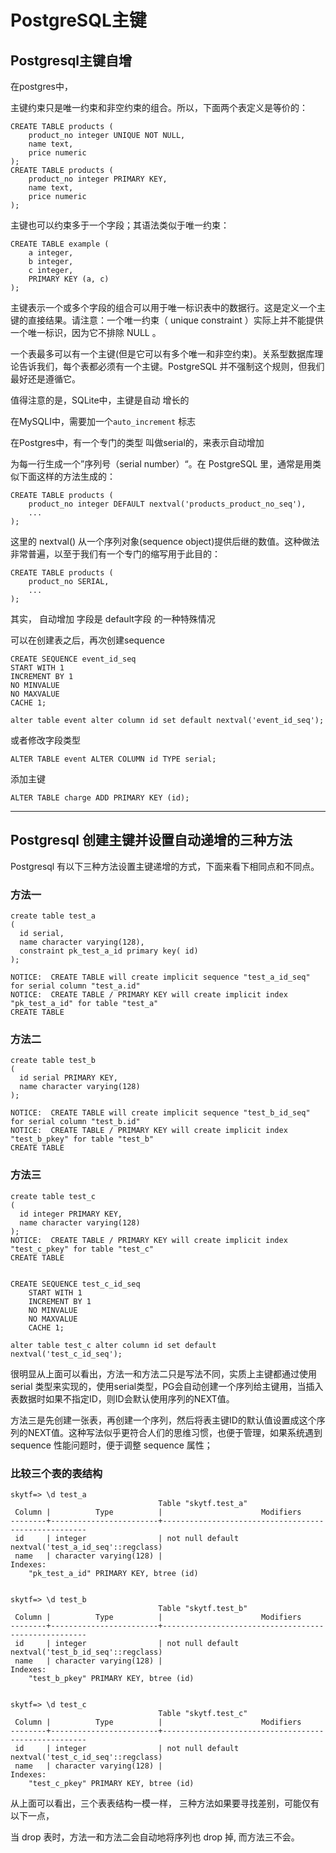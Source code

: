 PostgreSQL主键
==============

## Postgresql主键自增

在postgres中，

主键约束只是唯一约束和非空约束的组合。所以，下面两个表定义是等价的：

    CREATE TABLE products (
        product_no integer UNIQUE NOT NULL,
        name text,
        price numeric
    );
    CREATE TABLE products (
        product_no integer PRIMARY KEY,
        name text,
        price numeric
    );
 
主键也可以约束多于一个字段；其语法类似于唯一约束：

    CREATE TABLE example (
        a integer,
        b integer,
        c integer,
        PRIMARY KEY (a, c)
    );

主键表示一个或多个字段的组合可以用于唯一标识表中的数据行。这是定义一个主键的直接结果。请注意：一个唯一约束（ unique constraint ）实际上并不能提供一个唯一标识，因为它不排除 NULL 。

一个表最多可以有一个主键(但是它可以有多个唯一和非空约束)。关系型数据库理论告诉我们，每个表都必须有一个主键。PostgreSQL 并不强制这个规则，但我们最好还是遵循它。

值得注意的是，SQLite中，主键是自动 增长的

在MySQLI中，需要加一个`auto_increment` 标志

在Postgres中，有一个专门的类型 叫做serial的，来表示自动增加

为每一行生成一个”序列号（serial number）“。在 PostgreSQL 里，通常是用类似下面这样的方法生成的：

    CREATE TABLE products (
        product_no integer DEFAULT nextval('products_product_no_seq'),
        ...
    );

这里的 nextval() 从一个序列对象(sequence object)提供后继的数值。这种做法非常普遍，以至于我们有一个专门的缩写用于此目的：

    CREATE TABLE products (
        product_no SERIAL,
        ...
    );

其实， 自动增加 字段是 default字段 的一种特殊情况

可以在创建表之后，再次创建sequence

    CREATE SEQUENCE event_id_seq
    START WITH 1
    INCREMENT BY 1
    NO MINVALUE
    NO MAXVALUE
    CACHE 1;

    alter table event alter column id set default nextval('event_id_seq');

或者修改字段类型

    ALTER TABLE event ALTER COLUMN id TYPE serial;

添加主键

    ALTER TABLE charge ADD PRIMARY KEY (id);

---

## Postgresql 创建主键并设置自动递增的三种方法 

Postgresql 有以下三种方法设置主键递增的方式，下面来看下相同点和不同点。

### 方法一
    create table test_a 
    (
      id serial,
      name character varying(128),
      constraint pk_test_a_id primary key( id)
    ); 

    NOTICE:  CREATE TABLE will create implicit sequence "test_a_id_seq" for serial column "test_a.id"
    NOTICE:  CREATE TABLE / PRIMARY KEY will create implicit index "pk_test_a_id" for table "test_a"
    CREATE TABLE


### 方法二

    create table test_b
    (
      id serial PRIMARY KEY,
      name character varying(128)
    ); 

    NOTICE:  CREATE TABLE will create implicit sequence "test_b_id_seq" for serial column "test_b.id"
    NOTICE:  CREATE TABLE / PRIMARY KEY will create implicit index "test_b_pkey" for table "test_b"
    CREATE TABLE


### 方法三

    create table test_c 
    (
      id integer PRIMARY KEY,
      name character varying(128)
    );  
    NOTICE:  CREATE TABLE / PRIMARY KEY will create implicit index "test_c_pkey" for table "test_c"
    CREATE TABLE


    CREATE SEQUENCE test_c_id_seq
        START WITH 1
        INCREMENT BY 1
        NO MINVALUE
        NO MAXVALUE
        CACHE 1;
        
    alter table test_c alter column id set default nextval('test_c_id_seq');


很明显从上面可以看出，方法一和方法二只是写法不同，实质上主键都通过使用 serial 类型来实现的，使用serial类型，PG会自动创建一个序列给主键用，当插入表数据时如果不指定ID，则ID会默认使用序列的NEXT值。    
    
方法三是先创建一张表，再创建一个序列，然后将表主键ID的默认值设置成这个序列的NEXT值。这种写法似乎更符合人们的思维习惯，也便于管理，如果系统遇到sequence 性能问题时，便于调整 sequence 属性；

### 比较三个表的表结构

    skytf=> \d test_a
                                     Table "skytf.test_a"
     Column |          Type          |                      Modifiers                      
    --------+------------------------+-----------------------------------------------------
     id     | integer                | not null default nextval('test_a_id_seq'::regclass)
     name   | character varying(128) | 
    Indexes:
        "pk_test_a_id" PRIMARY KEY, btree (id)
        
    
    skytf=> \d test_b
                                     Table "skytf.test_b"
     Column |          Type          |                      Modifiers                      
    --------+------------------------+-----------------------------------------------------
     id     | integer                | not null default nextval('test_b_id_seq'::regclass)
     name   | character varying(128) | 
    Indexes:
        "test_b_pkey" PRIMARY KEY, btree (id)
            
        
    skytf=> \d test_c
                                     Table "skytf.test_c"
     Column |          Type          |                      Modifiers                      
    --------+------------------------+-----------------------------------------------------
     id     | integer                | not null default nextval('test_c_id_seq'::regclass)
     name   | character varying(128) | 
    Indexes:
        "test_c_pkey" PRIMARY KEY, btree (id)
    
从上面可以看出，三个表表结构一模一样， 三种方法如果要寻找差别，可能仅有以下一点，

当 drop 表时，方法一和方法二会自动地将序列也 drop 掉, 而方法三不会。
